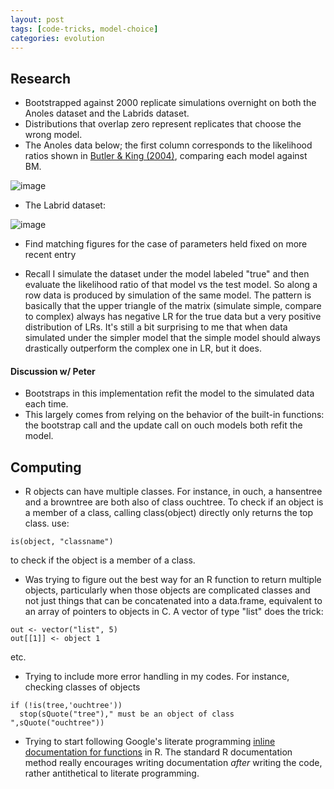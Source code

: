 ```yaml
---
layout: post
tags: [code-tricks, model-choice]
categories: evolution
---
```






 





Research
--------

-   Bootstrapped against 2000 replicate simulations overnight on both
    the Anoles dataset and the Labrids dataset.
-   Distributions that overlap zero represent replicates that choose the
    wrong model.
-   The Anoles data below; the first column corresponds to the
    likelihood ratios shown in [Butler & King
    (2004)](http://www.journals.uchicago.edu/doi/abs/10.1086/426002 "http://www.journals.uchicago.edu/doi/abs/10.1086/426002"),
    comparing each model against BM.

![image](http://openwetware.org/images/thumb/0/0f/Anoles_full_LR.png/600px-Anoles_full_LR.png)

-   The Labrid dataset:

![image](http://openwetware.org/images/thumb/6/6c/Labrid_full_LR.png/600px-Labrid_full_LR.png)

-   Find matching figures for the case of parameters held fixed on more
    recent entry

-   Recall I simulate the dataset under the model labeled "true" and
    then evaluate the likelihood ratio of that model vs the test model.
    So along a row data is produced by simulation of the same model. The
    pattern is basically that the upper triangle of the matrix (simulate
    simple, compare to complex) always has negative LR for the true data
    but a very positive distribution of LRs. It's still a bit surprising
    to me that when data simulated under the simpler model that the
    simple model should always drastically outperform the complex one in
    LR, but it does.

#### Discussion w/ Peter

-   Bootstraps in this implementation refit the model to the simulated
    data each time.
-   This largely comes from relying on the behavior of the built-in
    functions: the bootstrap call and the update call on ouch models
    both refit the model.

Computing
---------

-   R objects can have multiple classes. For instance, in ouch, a
    hansentree and a browntree are both also of class ouchtree. To check
    if an object is a member of a class, calling class(object) directly
    only returns the top class. use:

~~~~ {.de1}
is(object, "classname")
~~~~

to check if the object is a member of a class.

-   Was trying to figure out the best way for an R function to return
    multiple objects, particularly when those objects are complicated
    classes and not just things that can be concatenated into a
    data.frame, equivalent to an array of pointers to objects in C. A
    vector of type "list" does the trick:

~~~~ {.de1}
out <- vector("list", 5)
out[[1]] <- object 1
~~~~

etc.

-   Trying to include more error handling in my codes. For instance,
    checking classes of objects

~~~~ {.de1}
if (!is(tree,'ouchtree'))
  stop(sQuote("tree")," must be an object of class ",sQuote("ouchtree"))
~~~~

-   Trying to start following Google's literate programming [inline
    documentation for
    functions](http://google-styleguide.googlecode.com/svn/trunk/google-r-style.html#functiondefinition "http://google-styleguide.googlecode.com/svn/trunk/google-r-style.html#functiondefinition")
    in R. The standard R documentation method really encourages writing
    documentation *after* writing the code, rather antithetical to
    literate programming.

